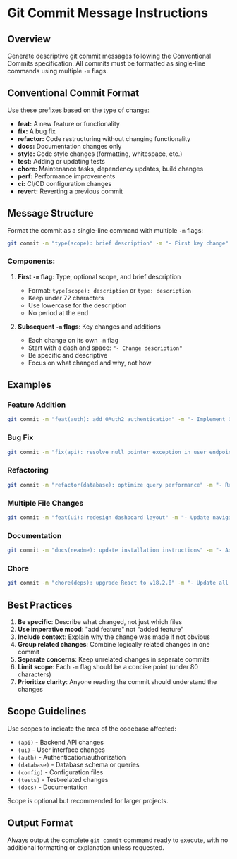 # Git Commit Message Instructions

## Overview
Generate descriptive git commit messages following the Conventional Commits specification. All commits must be formatted as single-line commands using multiple `-m` flags.

## Conventional Commit Format

Use these prefixes based on the type of change:

- **feat:** A new feature or functionality
- **fix:** A bug fix
- **refactor:** Code restructuring without changing functionality
- **docs:** Documentation changes only
- **style:** Code style changes (formatting, whitespace, etc.)
- **test:** Adding or updating tests
- **chore:** Maintenance tasks, dependency updates, build changes
- **perf:** Performance improvements
- **ci:** CI/CD configuration changes
- **revert:** Reverting a previous commit

## Message Structure

Format the commit as a single-line command with multiple `-m` flags:

```bash
git commit -m "type(scope): brief description" -m "- First key change" -m "- Second key change" -m "- Additional details"
```

### Components:

1. **First `-m` flag**: Type, optional scope, and brief description
   - Format: `type(scope): description` or `type: description`
   - Keep under 72 characters
   - Use lowercase for the description
   - No period at the end

2. **Subsequent `-m` flags**: Key changes and additions
   - Each change on its own `-m` flag
   - Start with a dash and space: `"- Change description"`
   - Be specific and descriptive
   - Focus on what changed and why, not how

## Examples

### Feature Addition
```bash
git commit -m "feat(auth): add OAuth2 authentication" -m "- Implement Google and GitHub login providers" -m "- Add JWT token generation and validation" -m "- Create user session management"
```

### Bug Fix
```bash
git commit -m "fix(api): resolve null pointer exception in user endpoint" -m "- Add null checks for optional user fields" -m "- Update error handling for missing data"
```

### Refactoring
```bash
git commit -m "refactor(database): optimize query performance" -m "- Replace N+1 queries with batch loading" -m "- Add database indexes for frequently queried fields" -m "- Reduce average query time by 60%"
```

### Multiple File Changes
```bash
git commit -m "feat(ui): redesign dashboard layout" -m "- Update navigation component with responsive design" -m "- Add dark mode support" -m "- Implement data visualization widgets" -m "- Improve mobile accessibility"
```

### Documentation
```bash
git commit -m "docs(readme): update installation instructions" -m "- Add Docker setup guide" -m "- Include troubleshooting section" -m "- Update dependency versions"
```

### Chore
```bash
git commit -m "chore(deps): upgrade React to v18.2.0" -m "- Update all React-related dependencies" -m "- Fix breaking changes in component lifecycle" -m "- Update TypeScript types"
```

## Best Practices

1. **Be specific**: Describe what changed, not just which files
2. **Use imperative mood**: "add feature" not "added feature"
3. **Include context**: Explain why the change was made if not obvious
4. **Group related changes**: Combine logically related changes in one commit
5. **Separate concerns**: Keep unrelated changes in separate commits
6. **Limit scope**: Each `-m` flag should be a concise point (under 80 characters)
7. **Prioritize clarity**: Anyone reading the commit should understand the changes

## Scope Guidelines

Use scopes to indicate the area of the codebase affected:
- `(api)` - Backend API changes
- `(ui)` - User interface changes
- `(auth)` - Authentication/authorization
- `(database)` - Database schema or queries
- `(config)` - Configuration files
- `(tests)` - Test-related changes
- `(docs)` - Documentation

Scope is optional but recommended for larger projects.

## Output Format

Always output the complete `git commit` command ready to execute, with no additional formatting or explanation unless requested.